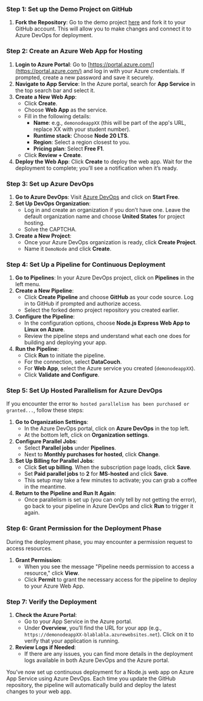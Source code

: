 ### Step 1: Set up the Demo Project on GitHub
1. **Fork the Repository**: Go to the demo project [here](https://github.com/BrightBoost/deploy-azure) and fork it to your GitHub account. This will allow you to make changes and connect it to Azure DevOps for deployment.

### Step 2: Create an Azure Web App for Hosting
1. **Login to Azure Portal**: Go to [https://portal.azure.com/](https://portal.azure.com/) and log in with your Azure credentials. If prompted, create a new password and save it securely.
2. **Navigate to App Service**: In the Azure portal, search for **App Service** in the top search bar and select it.
3. **Create a New Web App**:
   - Click **Create**.
   - Choose **Web App** as the service.
   - Fill in the following details:
     - **Name**: e.g., `demonodeappXX` (this will be part of the app's URL, replace XX with your student number).
     - **Runtime stack**: Choose **Node 20 LTS**.
     - **Region**: Select a region closest to you.
     - **Pricing plan**: Select **Free F1**.
   - Click **Review + Create**.
4. **Deploy the Web App**: Click **Create** to deploy the web app. Wait for the deployment to complete; you’ll see a notification when it’s ready.

### Step 3: Set up Azure DevOps
1. **Go to Azure DevOps**: Visit [Azure DevOps](https://azure.microsoft.com/en-us/products/devops/) and click on **Start Free**.
2. **Set Up DevOps Organization**:
   - Log in and create an organization if you don’t have one. Leave the default organization name and choose **United States** for project hosting.
   - Solve the CAPTCHA.
3. **Create a New Project**:
   - Once your Azure DevOps organization is ready, click **Create Project**.
   - Name it `DemoNode` and click **Create**.

### Step 4: Set Up a Pipeline for Continuous Deployment
1. **Go to Pipelines**: In your Azure DevOps project, click on **Pipelines** in the left menu.
2. **Create a New Pipeline**:
   - Click **Create Pipeline** and choose **GitHub** as your code source. Log in to GitHub if prompted and authorize access.
   - Select the forked demo project repository you created earlier.
3. **Configure the Pipeline**:
   - In the configuration options, choose **Node.js Express Web App to Linux on Azure**.
   - Review the pipeline steps and understand what each one does for building and deploying your app.
4. **Run the Pipeline**:
   - Click **Run** to initiate the pipeline.
   - For the connection, select **DataCouch**.
   - For **Web App**, select the Azure service you created (`demonodeappXX`).
   - Click **Validate and Configure**.

### Step 5: Set Up Hosted Parallelism for Azure DevOps
If you encounter the error `No hosted parallelism has been purchased or granted...`, follow these steps:

1. **Go to Organization Settings**:
   - In the Azure DevOps portal, click on **Azure DevOps** in the top left.
   - At the bottom left, click on **Organization settings**.
2. **Configure Parallel Jobs**:
   - Select **Parallel jobs** under **Pipelines**.
   - Next to **Monthly purchases for hosted**, click **Change**.
3. **Set Up Billing for Parallel Jobs**:
   - Click **Set up billing**. When the subscription page loads, click **Save**.
   - Set **Paid parallel jobs** to **2** for **MS-hosted** and click **Save**.
   - This setup may take a few minutes to activate; you can grab a coffee in the meantime.
4. **Return to the Pipeline and Run It Again**:
   - Once parallelism is set up (you can only tell by not getting the error), go back to your pipeline in Azure DevOps and click **Run** to trigger it again. 

### Step 6: Grant Permission for the Deployment Phase
During the deployment phase, you may encounter a permission request to access resources.

1. **Grant Permission**:
   - When you see the message "Pipeline needs permission to access a resource," click **View**.
   - Click **Permit** to grant the necessary access for the pipeline to deploy to your Azure Web App.

### Step 7: Verify the Deployment
1. **Check the Azure Portal**:
   - Go to your App Service in the Azure portal.
   - Under **Overview**, you’ll find the URL for your app (e.g., `https://demonodeappXX-blablabla.azurewebsites.net`). Click on it to verify that your application is running.
2. **Review Logs if Needed**:
   - If there are any issues, you can find more details in the deployment logs available in both Azure DevOps and the Azure portal.

You’ve now set up continuous deployment for a Node.js web app on Azure App Service using Azure DevOps. Each time you update the GitHub repository, the pipeline will automatically build and deploy the latest changes to your web app.
